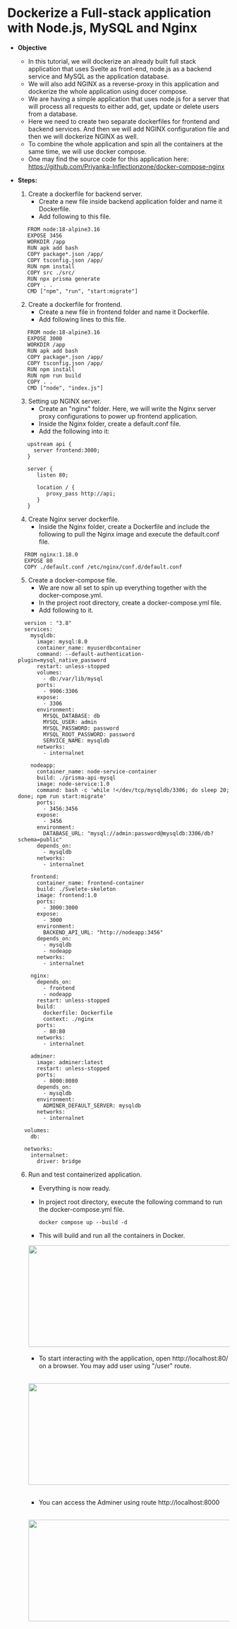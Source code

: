# Dockerize a Full-stack application with Node.js, MySQL and Nginx

* **Objective** 
    * In this tutorial, we will dockerize an already built full stack application that uses Svelte as front-end, node.js as a backend service and MySQL as the application database.
    * We will also add NGINX as a reverse-proxy in this application and dockerize the whole application using docer compose.
    * We are having a simple application that uses node.js for a server that will process all requests to either add, get,  update or delete users from a database.
    * Here we need to create two separate dockerfiles for frontend and backend services. And then we will add NGINX configuration file and then we will dockerize NGINX as well. 
    * To combine the whole application and spin all the containers at the same time, we will use docker compose.
    * One may find the source code for this application here: https://github.com/Priyanka-Inflectionzone/docker-compose-nginx

* **Steps:**
    1. Create a dockerfile for backend server. 
        - Create a new file inside backend application folder and name it Dockerfile. 
        - Add following to this file.

    ```
       FROM node:18-alpine3.16 
       EXPOSE 3456
       WORKDIR /app 
       RUN apk add bash
       COPY package*.json /app/
       COPY tsconfig.json /app/
       RUN npm install 
       COPY src ./src/
       RUN npx prisma generate
       COPY . .
       CMD ["npm", "run", "start:migrate"] 
    ```
    

    2. Create a dockerfile for frontend.
        - Create a new file in frontend folder and name it Dockerfile.
        - Add following lines to this file.

    ```
       FROM node:18-alpine3.16
       EXPOSE 3000
       WORKDIR /app
       RUN apk add bash
       COPY package*.json /app/
       COPY tsconfig.json /app/
       RUN npm install
       RUN npm run build
       COPY . .
       CMD ["node", "index.js"]
    ```

    3. Setting up NGINX server. 
        - Create an "nginx" folder. Here, we will write the Nginx server proxy configurations to power up frontend application. 
        - Inside the Nginx folder, create a default.conf file.
        - Add the following into it: 

    ```
       upstream api {
         server frontend:3000;
       }

       server {
          listen 80;

          location / {
             proxy_pass http://api;
          }
       }

    ```

    4. Create Nginx server dockerfile.
        - Inside the Nginx folder, create a Dockerfile and include the following to pull the Nginx image and execute the default.conf file.

    ```
      FROM nginx:1.18.0
      EXPOSE 80
      COPY ./default.conf /etc/nginx/conf.d/default.conf 

    ```
       
    5. Create a docker-compose file.
        - We are now all set to spin up everything together with the docker-compose.yml.
        - In the project root directory, create a docker-compose.yml file.
        - Add following to it.

    ``` 
      version : "3.8"
      services:
        mysqldb:
          image: mysql:8.0
          container_name: myuserdbcontainer
          command: --default-authentication-plugin=mysql_native_password
          restart: unless-stopped
          volumes: 
            - db:/var/lib/mysql
          ports:
            - 9906:3306
          expose:
            - 3306
          environment:
            MYSQL_DATABASE: db
            MYSQL_USER: admin
            MYSQL_PASSWORD: password
            MYSQL_ROOT_PASSWORD: password
            SERVICE_NAME: mysqldb
          networks:
            - internalnet

        nodeapp:
          container_name: node-service-container
          build: ./prisma-api-mysql
          image: node-service:1.0 
          command: bash -c 'while !</dev/tcp/mysqldb/3306; do sleep 20; done; npm run start:migrate' 
          ports:
            - 3456:3456
          expose:
            - 3456
          environment:
            DATABASE_URL: "mysql://admin:password@mysqldb:3306/db?schema=public" 
          depends_on:
            - mysqldb  
          networks:
            - internalnet

        frontend:
          container_name: frontend-container
          build: ./Svelete-skeleton
          image: frontend:1.0 
          ports:
            - 3000:3000
          expose:
            - 3000
          environment:
            BACKEND_API_URL: "http://nodeapp:3456" 
          depends_on:
            - mysqldb 
            - nodeapp 
          networks:
            - internalnet

        nginx:
          depends_on:
            - frontend
            - nodeapp
          restart: unless-stopped
          build:
            dockerfile: Dockerfile
            context: ./nginx
          ports:
            - 80:80 
          networks:
            - internalnet

        adminer:
          image: adminer:latest
          restart: unless-stopped
          ports:
            - 8000:8080
          depends_on:
            - mysqldb
          environment:
            ADMINER_DEFAULT_SERVER: mysqldb
          networks:
            - internalnet

      volumes: 
        db: 
  
      networks:
        internalnet:
          driver: bridge 
    ```


    6. Run and test containerized application.
        - Everything is now ready.
        - In project root directory, execute the following command to run the docker-compose.yml file.

            `docker compose up --build -d`

        - This will build and run all the containers in Docker.

        <img src="./Images/docker1.png" width="600" height="230"/>
         &nbsp;<br>

        - To start interacting with the application, open http://localhost:80/ on a browser. You may add user using "/user" route. 
        
        &nbsp;<br>
        <img src="./Images/output1.png" width="600" height="230"/>
         &nbsp;<br>

        - You can access the Adminer using route http://localhost:8000 

         &nbsp;<br>
        <img src="./Images/output2.png" width="600" height="230"/>
         &nbsp;<br>



